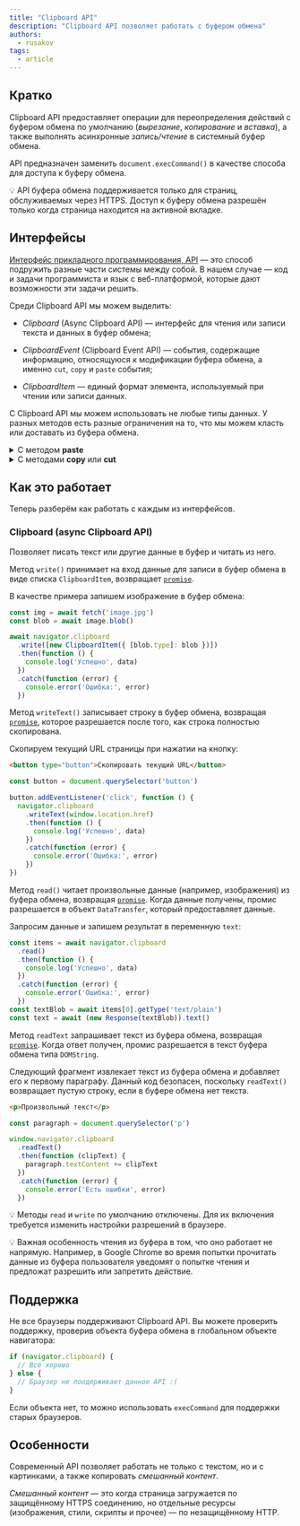 ```yaml
---
title: "Clipboard API"
description: "Clipboard API позволяет работать с буфером обмена"
authors:
  - rusakov
tags:
  - article
---
```


## Кратко

Clipboard API предоставляет операции для переопределения действий с буфером обмена по умолчанию (_вырезание_, _копирование_ и _вставка_), а также выполнять асинхронные _запись/чтение_ в системный буфер обмена.

API предназначен заменить `document.execCommand()` в качестве способа для доступа к буферу обмена.

<aside>

💡 API буфера обмена поддерживается только для страниц, обслуживаемых через HTTPS. Доступ к буферу обмена разрешён только когда страница находится на активной вкладке.

</aside>

## Интерфейсы

[Интерфейс прикладного программирования, API](/js/api) —  это способ подружить разные части системы между собой. В нашем случае — код и задачи программиста и язык с веб-платформой, которые дают возможности эти задачи решить.

Среди Clipboard API мы можем выделить:

- _Clipboard_ (Async Clipboard API) — интерфейс для чтения или записи текста и данных в буфер обмена;

- _ClipboardEvent_ (Clipboard Event API) — события, содержащие информацию, относящуюся к модификации буфера обмена, а именно `cut`, `copy` и `paste` события;

- _ClipboardItem_ — единый формат элемента, используемый при чтении или записи данных.

С Clipboard API мы можем использовать не любые типы данных. У разных методов есть разные ограничения на то, что мы можем класть или доставать из буфера обмена.

<details>
  <summary>С методом <strong>paste</strong></summary>

  - text/plain
  - text/uri-list
  - text/csv
  - text/css
  - text/html
  - application/xhtml+xml
  - image/png
  - image/jpg, image/jpeg
  - image/gif
  - image/svg+xml
  - application/xml, text/xml
  - application/javascript
  - application/json
  - application/octet-stream
</details>

<details>
  <summary>С методами <strong>copy</strong> или <strong>cut</strong></summary>

  - text/plain
  - text/uri-list
  - text/csv
  - text/html
  - image/svg+xml
  - application/xml, text/xml
  - application/json
</details>

## Как это работает

Теперь разберём как работать с каждым из интерфейсов.

### Clipboard (async Clipboard API)

Позволяет писать текст или другие данные в буфер и читать из него.

Метод `write()` принимает на вход данные для записи в буфер обмена в виде списка `ClipboardItem`, возвращает [`promise`](/js/promise/).

В качестве примера запишем изображение в буфер обмена:

```js
const img = await fetch('image.jpg')
const blob = await image.blob()

await navigator.clipboard
  .write([new ClipboardItem({ [blob.type]: blob })])
  .then(function () {
    console.log('Успешно', data)
  })
  .catch(function (error) {
    console.error('Ошибка:', error)
  })
```

Метод `writeText()` записывает строку в буфер обмена, возвращая [`promise`](/js/promise/), которое разрешается после того, как строка полностью скопирована.

Скопируем текущий URL страницы при нажатии на кнопку:

```html
<button type="button">Скопировать текущий URL</button>
```

```js
const button = document.querySelector('button')

button.addEventListener('click', function () {
  navigator.clipboard
    .writeText(window.location.href)
    .then(function () {
      console.log('Успешно', data)
    })
    .catch(function (error) {
      console.error('Ошибка:', error)
    })
})
```

Метод `read()` читает произвольные данные (например, изображения) из буфера обмена, возвращая [`promise`](/js/promise/). Когда данные получены, промис разрешается в объект `DataTransfer`, который предоставляет данные.

Запросим данные и запишем результат в переменную `text`:

```js
const items = await navigator.clipboard
  .read()
  .then(function () {
    console.log('Успешно', data)
  })
  .catch(function (error) {
    console.error('Ошибка:', error)
  })
const textBlob = await items[0].getType('text/plain')
const text = await (new Response(textBlob)).text()
```

Метод `readText` запрашивает текст из буфера обмена, возвращая [`promise`](/js/promise/). Когда ответ получен, промис разрешается в текст буфера обмена типа `DOMString`.

Следующий фрагмент извлекает текст из буфера обмена и добавляет его к первому параграфу. Данный код безопасен, поскольку `readText()` возвращает пустую строку, если в буфере обмена нет текста.

```html
<p>Произвольный текст</p>
```

```js
const paragraph = document.querySelector('p')

window.navigator.clipboard
  .readText()
  .then(function (clipText) {
    paragraph.textContent += clipText
  })
  .catch(function (error) {
    console.error('Есть ошибки', error)
  })
```

<aside>

💡 Методы `read` и `write` по умолчанию отключены. Для их включения требуется изменить настройки разрешений в браузере.

</aside>

<aside>

💡 Важная особенность чтения из буфера в том, что оно работает не напрямую. Например, в Google Chrome во время попытки прочитать данные из буфера пользователя уведомят о попытке чтения и предложат разрешить или запретить действие.

</aside>

## Поддержка

Не все браузеры поддерживают Clipboard API. Вы можете проверить поддержку, проверив объекта буфера обмена в глобальном объекте навигатора:

```js
if (navigator.clipboard) {
  // Всё хорошо
} else {
  // Браузер не поодерживает данное API :(
}
```

Если объекта нет, то можно использовать `execCommand` для поддержки старых браузеров.

## Особенности

Современный API позволяет работать не только с текстом, но и с картинками, а также копировать _смешанный контент_.

_Смешанный контент_ — это когда страница загружается по защищённому HTTPS соединению, но отдельные ресурсы (изображения, стили, скрипты и прочее) — по незащищённому HTTP.
